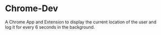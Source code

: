# Chrome-Dev
A Chrome App and Extension to display the current location of the user and log it for every 6 seconds in the background.
